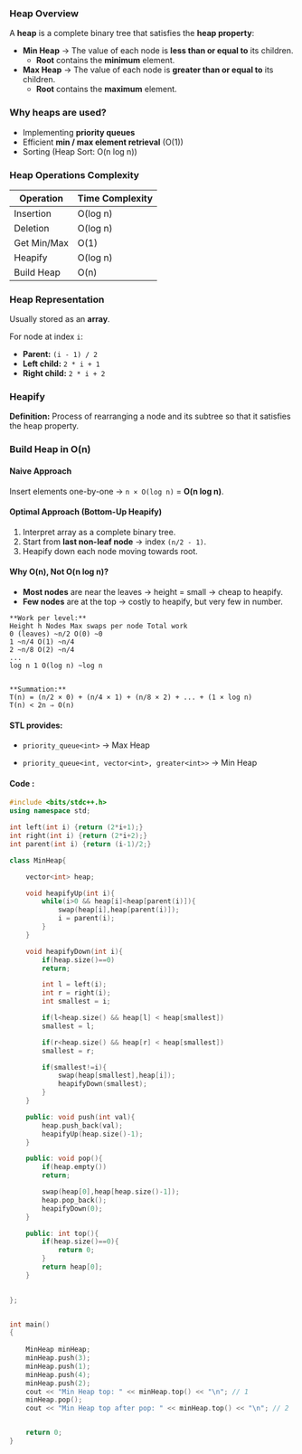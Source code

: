 ### **Heap Overview**
A **heap** is a complete binary tree that satisfies the **heap property**:
- **Min Heap** → The value of each node is **less than or equal to** its children.
    - **Root** contains the **minimum** element.
- **Max Heap** → The value of each node is **greater than or equal to** its children.
    - **Root** contains the **maximum** element.


### Why heaps are used?

- Implementing **priority queues**
- Efficient **min / max element retrieval** (O(1))
- Sorting (Heap Sort: O(n log n))

### **Heap Operations Complexity**

| Operation   | Time Complexity |
| ----------- | --------------- |
| Insertion   | O(log n)        |
| Deletion    | O(log n)        |
| Get Min/Max | O(1)            |
| Heapify     | O(log n)        |
| Build Heap  | O(n)            |
### Heap Representation
Usually stored as an **array**.

For node at index `i`:
- **Parent:** `(i - 1) / 2`
- **Left child:** `2 * i + 1`
- **Right child:** `2 * i + 2`

### Heapify
**Definition:** Process of rearranging a node and its subtree so that it satisfies the heap property.


###  Build Heap in O(n)

#### **Naive Approach**
Insert elements one-by-one → `n × O(log n)` = **O(n log n)**.


#### **Optimal Approach (Bottom-Up Heapify)**
1. Interpret array as a complete binary tree.
2. Start from **last non-leaf node** → index `(n/2 - 1)`.
3. Heapify down each node moving towards root.
#### Why O(n), Not O(n log n)?

- **Most nodes** are near the leaves → height = small → cheap to heapify.
- **Few nodes** are at the top → costly to heapify, but very few in number.

```
**Work per level:**
Height h Nodes Max swaps per node Total work
0 (leaves) ~n/2 O(0) ~0
1 ~n/4 O(1) ~n/4
2 ~n/8 O(2) ~n/4
...
log n 1 O(log n) ~log n


**Summation:**
T(n) = (n/2 × 0) + (n/4 × 1) + (n/8 × 2) + ... + (1 × log n)
T(n) < 2n ⇒ O(n)
```


####  STL provides:

- `priority_queue<int>` → Max Heap
    
- `priority_queue<int, vector<int>, greater<int>>` → Min Heap
#### Code :

``` cpp
#include <bits/stdc++.h>
using namespace std;

int left(int i) {return (2*i+1);}
int right(int i) {return (2*i+2);}
int parent(int i) {return (i-1)/2;}

class MinHeap{

    vector<int> heap;

    void heapifyUp(int i){
        while(i>0 && heap[i]<heap[parent(i)]){
            swap(heap[i],heap[parent(i)]);
            i = parent(i);
        }
    }

    void heapifyDown(int i){
        if(heap.size()==0)
        return;

        int l = left(i);
        int r = right(i);
        int smallest = i;

        if(l<heap.size() && heap[l] < heap[smallest])
        smallest = l;

        if(r<heap.size() && heap[r] < heap[smallest])
        smallest = r;

        if(smallest!=i){
            swap(heap[smallest],heap[i]);
            heapifyDown(smallest);
        }
    }

    public: void push(int val){
        heap.push_back(val);
        heapifyUp(heap.size()-1);
    }

    public: void pop(){
        if(heap.empty())
        return;

        swap(heap[0],heap[heap.size()-1]);
        heap.pop_back();
        heapifyDown(0);
    }

    public: int top(){
        if(heap.size()==0){
            return 0;
        }
        return heap[0];
    }
  

};


int main()
{
    
    MinHeap minHeap;
    minHeap.push(3);
    minHeap.push(1);
    minHeap.push(4);
    minHeap.push(2);
    cout << "Min Heap top: " << minHeap.top() << "\n"; // 1
    minHeap.pop();
    cout << "Min Heap top after pop: " << minHeap.top() << "\n"; // 2


    return 0;
}


```